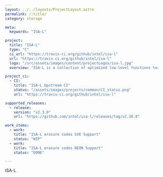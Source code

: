 ```yaml
---
layout: ../../layouts/ProjectLayout.astro
permalink: /:title/
category: storage

meta:
  keywords: "ISA-L"

project:
  title: "ISA-L"
  type: "C"
  ci_url: "https://travis-ci.org/github/intel/isa-l"
  url: "https://travis-ci.org/github/intel/isa-l"
  logo: "/src/assets/images/content/projectLogos/isa-l.jpg"
  overview: "ISA-L is a collection of optimized low-level functions targeting storage applications."

project_ci:
  - CI:
    title: "ISA-L Upstream CI"
    status: "/assets/images/projects/common/CI_status.png"
    url: "https://travis-ci.org/github/intel/isa-l"

supported_releases:
  - release:
    version: "v2.3.0"
    url: "https://github.com/intel/isa-l/releases/tag/v2.30.0"

work_items:
  - work:
    title: "ISA-L erasure codes SVE Support"
    status: "WIP"
  - work:
    title: "ISA-L erasure codes NEON Support"
    status: "DONE"

---
```


<p>ISA-L</p>
